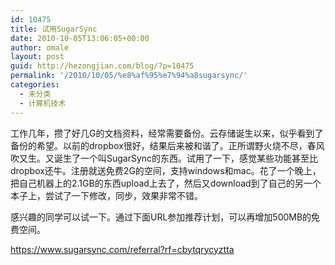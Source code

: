 ```yaml
---
id: 10475
title: 试用SugarSync
date: 2010-10-05T13:06:05+00:00
author: omale
layout: post
guid: http://hezongjian.com/blog/?p=10475
permalink: '/2010/10/05/%e8%af%95%e7%94%a8sugarsync/'
categories:
  - 未分类
  - 计算机技术
---
```

工作几年，攒了好几G的文档资料，经常需要备份。云存储诞生以来，似乎看到了备份的希望。以前的dropbox很好，结果后来被和谐了。正所谓野火烧不尽，春风吹又生。又诞生了一个叫SugarSync的东西。试用了一下，感觉某些功能甚至比dropbox还牛。注册就送免费2G的空间，支持windows和mac。花了一个晚上，把自己机器上的2.1GB的东西upload上去了，然后又download到了自己的另一个本子上，尝试了一下修改，同步，效果非常不错。

感兴趣的同学可以试一下。通过下面URL参加推荐计划，可以再增加500MB的免费空间。

https://www.sugarsync.com/referral?rf=cbytqrycyztta